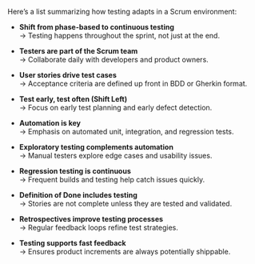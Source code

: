 Here’s a list summarizing how testing adapts in a Scrum environment:

- **Shift from phase-based to continuous testing**  
  → Testing happens throughout the sprint, not just at the end.

- **Testers are part of the Scrum team**  
  → Collaborate daily with developers and product owners.

- **User stories drive test cases**  
  → Acceptance criteria are defined up front in BDD or Gherkin format.

- **Test early, test often (Shift Left)**  
  → Focus on early test planning and early defect detection.

- **Automation is key**  
  → Emphasis on automated unit, integration, and regression tests.

- **Exploratory testing complements automation**  
  → Manual testers explore edge cases and usability issues.

- **Regression testing is continuous**  
  → Frequent builds and testing help catch issues quickly.

- **Definition of Done includes testing**  
  → Stories are not complete unless they are tested and validated.

- **Retrospectives improve testing processes**  
  → Regular feedback loops refine test strategies.

- **Testing supports fast feedback**  
  → Ensures product increments are always potentially shippable.

